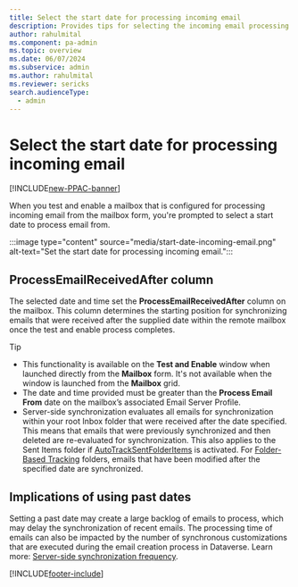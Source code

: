 ```yaml
---
title: Select the start date for processing incoming email
description: Provides tips for selecting the incoming email processing start date.
author: rahulmital
ms.component: pa-admin
ms.topic: overview
ms.date: 06/07/2024
ms.subservice: admin
ms.author: rahulmital 
ms.reviewer: sericks
search.audienceType: 
  - admin
---
```

# Select the start date for processing incoming email

[!INCLUDE[new-PPAC-banner](~/includes/new-PPAC-banner.md)]

When you test and enable a mailbox that is configured for processing incoming email from the mailbox form, you're prompted to select a start date to process email from.

:::image type="content" source="media/start-date-incoming-email.png" alt-text="Set the start date for processing incoming email.":::

## ProcessEmailReceivedAfter column
The selected date and time set the **ProcessEmailReceivedAfter** column on the mailbox. This column determines the starting position for synchronizing emails that were received after the supplied date within the remote mailbox once the test and enable process completes.

> [!TIP]
> -	This functionality is available on the **Test and Enable** window when launched directly from the **Mailbox** form. It's not available when the window is launched from the **Mailbox** grid.
> -	The date and time provided must be greater than the **Process Email From** date on the mailbox’s associated Email Server Profile.
> -	Server-side synchronization evaluates all emails for synchronization within your root Inbox folder that were received after the date specified. This means that emails that were previously synchronized and then deleted are re-evaluated for synchronization. This also applies to the Sent Items folder if [AutoTrackSentFolderItems](/power-platform/admin/track-sent-folder-items) is activated. For [Folder-Based Tracking](/power-platform/admin/configure-outlook-exchange-folder-level-tracking) folders, emails that have been modified after the specified date are synchronized.

## Implications of using past dates
Setting a past date may create a large backlog of emails to process, which may delay the synchronization of recent emails. The processing time of emails can also be impacted by the number of synchronous customizations that are executed during the email creation process in Dataverse. Learn more: [Server-side synchronization frequency](server-side-synchronization.md#server-side-synchronization-frequency).

[!INCLUDE[footer-include](../includes/footer-banner.md)]
